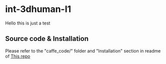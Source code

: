 # int-3dhuman-I1
Hello this is just a test 

## Source code & Installation
Please refer to the "caffe_code/" folder and "Installation" section in readme of [This repo](https://github.com/strawberryfg/c2f-3dhm-human-caffe)
